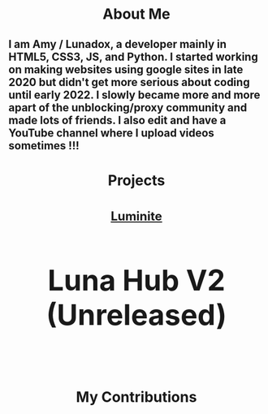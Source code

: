 <h1 align="center">About Me</h1>

## I am Amy / Lunadox, a developer mainly in HTML5, CSS3, JS, and Python. I started working on making websites using google sites in late 2020 but didn't get more serious about coding until early 2022. I slowly became more and more apart of the unblocking/proxy community and made lots of friends. I also edit and have a YouTube channel where I upload videos sometimes !!!

<h1 align="center">Projects</h1>

<a style="font-size:24px;justify-content:center;" href="https://luminite.lunadox.repl.co"><h1 align="center">Luminite<h1></a>
<a style="font-size:24px;justify-content:center;" href="https://sites.google.com/view/lunahub"></a>
<h1 align="center">Luna Hub V2 (Unreleased)</h1>

<br>
  
<h1 align="center">My Contributions</h1>
